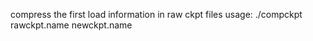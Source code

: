 compress the first load information in raw ckpt files
usage:
./compckpt rawckpt.name newckpt.name
 
